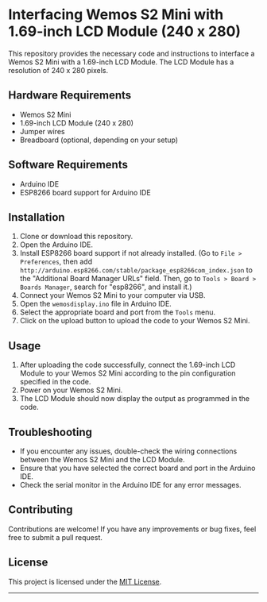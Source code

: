 

# Interfacing Wemos S2 Mini with 1.69-inch LCD Module (240 x 280)

This repository provides the necessary code and instructions to interface a Wemos S2 Mini with a 1.69-inch LCD Module. The LCD Module has a resolution of 240 x 280 pixels.

## Hardware Requirements

- Wemos S2 Mini
- 1.69-inch LCD Module (240 x 280)
- Jumper wires
- Breadboard (optional, depending on your setup)

## Software Requirements

- Arduino IDE
- ESP8266 board support for Arduino IDE

## Installation

1. Clone or download this repository.
2. Open the Arduino IDE.
3. Install ESP8266 board support if not already installed. (Go to `File > Preferences`, then add `http://arduino.esp8266.com/stable/package_esp8266com_index.json` to the "Additional Board Manager URLs" field. Then, go to `Tools > Board > Boards Manager`, search for "esp8266", and install it.)
4. Connect your Wemos S2 Mini to your computer via USB.
5. Open the `wemosdisplay.ino` file in Arduino IDE.
6. Select the appropriate board and port from the `Tools` menu.
7. Click on the upload button to upload the code to your Wemos S2 Mini.

## Usage

1. After uploading the code successfully, connect the 1.69-inch LCD Module to your Wemos S2 Mini according to the pin configuration specified in the code.
2. Power on your Wemos S2 Mini.
3. The LCD Module should now display the output as programmed in the code.

## Troubleshooting

- If you encounter any issues, double-check the wiring connections between the Wemos S2 Mini and the LCD Module.
- Ensure that you have selected the correct board and port in the Arduino IDE.
- Check the serial monitor in the Arduino IDE for any error messages.

## Contributing

Contributions are welcome! If you have any improvements or bug fixes, feel free to submit a pull request.

## License

This project is licensed under the [MIT License](LICENSE).

---

